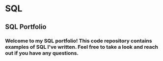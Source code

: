 # SQL
## SQL Portfolio
### Welcome to my SQL portfolio! This code repository contains examples of SQL I've written. Feel free to take a look and reach out if you have any questions. 
